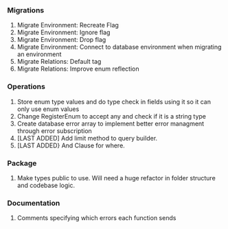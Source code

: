 ### Migrations
1. Migrate Environment: Recreate Flag
2. Migrate Environment: Ignore flag
3. Migrate Environment: Drop flag
4. Migrate Environment: Connect to database environment when migrating an environment
5. Migrate Relations: Default tag
6. Migrate Relations: Improve enum reflection

### Operations
1. Store enum type values and do type check in fields using it so it can only use enum values
2. Change RegisterEnum to accept any and check if it is a string type
3. Create database error array to implement better error managment through error subscription
4. [LAST ADDED] Add limit method to query builder.
5. [LAST ADDED} And Clause for where.
### Package
1. Make types public to use. Will need a huge refactor in folder structure and codebase logic.

### Documentation
1. Comments specifying which errors each function sends
